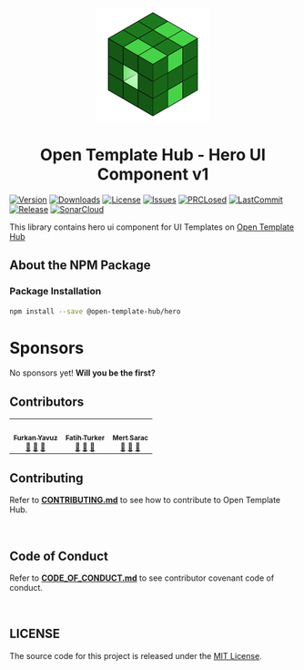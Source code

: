 <p align="center">
   <a href="https://opentemplatehub.com">
    <img src="https://raw.githubusercontent.com/open-template-hub/open-template-hub.github.io/master/assets/logo/brand-logo.png" alt="Logo" width=200>
  </a>
</p>

<h1 align="center">
Open Template Hub - Hero UI Component v1
</h1>

[![Version](https://img.shields.io/npm/v/@open-template-hub/hero?color=CB3837&style=for-the-badge&logo=npm)](https://www.npmjs.com/package/@open-template-hub/hero)
[![Downloads](https://img.shields.io/npm/dt/@open-template-hub/hero?color=CB3837&logo=npm&style=for-the-badge)](https://www.npmjs.com/package/@open-template-hub/hero)
[![License](https://img.shields.io/github/license/open-template-hub/hero?color=43b043&style=for-the-badge)](LICENSE)
[![Issues](https://img.shields.io/github/issues/open-template-hub/hero?color=43b043&style=for-the-badge)](https://github.com/open-template-hub/hero/issues)
[![PRCLosed](https://img.shields.io/github/issues-pr-closed-raw/open-template-hub/hero?color=43b043&style=for-the-badge)](https://github.com/open-template-hub/hero/pulls?q=is%3Apr+is%3Aclosed)
[![LastCommit](https://img.shields.io/github/last-commit/open-template-hub/hero?color=43b043&style=for-the-badge)](https://github.com/open-template-hub/hero/commits/master)
[![Release](https://img.shields.io/github/release/open-template-hub/hero?include_prereleases&color=43b043&style=for-the-badge)](https://github.com/open-template-hub/hero/releases)
[![SonarCloud](https://img.shields.io/sonar/quality_gate/open-template-hub_hero?server=https%3A%2F%2Fsonarcloud.io&label=Sonar%20Cloud&style=for-the-badge&logo=sonarcloud)](https://sonarcloud.io/dashboard?id=open-template-hub_hero)

This library contains hero ui component for UI Templates on [Open Template Hub](https://github.com/open-template-hub)

## About the NPM Package

### Package Installation

```sh
npm install --save @open-template-hub/hero
```

# Sponsors

No sponsors yet! **Will you be the first?**

## Contributors

<!-- ALL-CONTRIBUTORS-LIST:START - Do not remove or modify this section -->
<!-- prettier-ignore-start -->
<!-- markdownlint-disable -->
<table>
  <tr>
    <td align="center"><a href="https://github.com/furknyavuz"><img src="https://avatars0.githubusercontent.com/u/2248168?s=460&u=435ef6ade0785a7a135ce56cae751fb3ade1d126&v=4" width="100px;" alt=""/><br /><sub><b>Furkan Yavuz</b></sub></a><br /><a href="https://github.com/open-template-hub/hero/issues/created_by/furknyavuz" title="Answering Questions">💬</a> <a href="https://github.com/open-template-hub/hero/commits?author=furknyavuz" title="Documentation">📖</a> <a href="https://github.com/open-template-hub/hero/pulls?q=is%3Apr+reviewed-by%3Afurknyavuz" title="Reviewed Pull Requests">👀</a></td>
    <td align="center"><a href="https://github.com/fatihturker"><img src="https://avatars1.githubusercontent.com/u/2202179?s=460&u=261b1129e7106c067783cb022ab9999aad833bdc&v=4" width="100px;" alt=""/><br /><sub><b>Fatih Turker</b></sub></a><br /><a href="https://github.com/open-template-hub/hero/issues/created_by/fatihturker" title="Answering Questions">💬</a> <a href="https://github.com/open-template-hub/hero/commits?author=fatihturker" title="Documentation">📖</a> <a href="https://github.com/open-template-hub/hero/pulls?q=is%3Apr+reviewed-by%3Afatihturker" title="Reviewed Pull Requests">👀</a></td>
    <td align="center"><a href="https://github.com/mertlsarac"><img src="https://avatars1.githubusercontent.com/u/38442589?s=400&u=aa3cda11724fc297a0bfa6beb35c9be81687cf3c&v=4" width="100px;" alt=""/><br /><sub><b>Mert Sarac</b></sub></a><br /><a href="https://github.com/open-template-hub/hero/issues/created_by/mertlsarac" title="Answering Questions">💬</a> <a href="https://github.com/open-template-hub/hero/commits?author=mertlsarac" title="Documentation">📖</a> <a href="https://github.com/open-template-hub/hero/pulls?q=is%3Apr+reviewed-by%3Amertlsarac" title="Reviewed Pull Requests">👀</a></td>
  </tr>
</table>

<!-- markdownlint-enable -->
<!-- prettier-ignore-end -->

<!-- ALL-CONTRIBUTORS-LIST:END -->

## Contributing

Refer to **[CONTRIBUTING.md](https://github.com/open-template-hub/.github/blob/master/docs/CONTRIBUTING.md)** to see how to contribute to Open Template Hub.

<br/>

## Code of Conduct

Refer to **[CODE_OF_CONDUCT.md](https://github.com/open-template-hub/.github/blob/master/docs/CODE_OF_CONDUCT.md)** to see contributor covenant code of conduct.

<br/>

## LICENSE

The source code for this project is released under the [MIT License](LICENSE).
